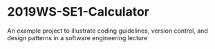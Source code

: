 # 2019WS-SE1-Calculator
An example project to illustrate coding guidelines, version control, and design patterns in a software engineering lecture
